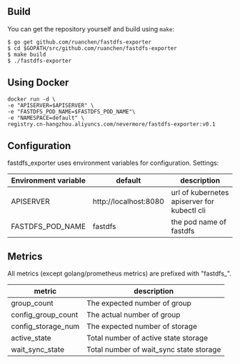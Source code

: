 ## Build

You can get the repository yourself and build using `make`:

```
$ go get github.com/ruanchen/fastdfs-exporter
$ cd $GOPATH/src/github.com/ruanchen/fastdfs-exporter
$ make build
$ ./fastdfs-exporter
```

## Using Docker

```
docker run -d \
-e "APISERVER=$APISERVER" \
-e "FASTDFS_POD_NAME=$FASTDFS_POD_NAME"\
-e "NAMESPACE=default" \
registry.cn-hangzhou.aliyuncs.com/nevermore/fastdfs-exporter:v0.1
```

## Configuration

fastdfs_exporter uses environment variables for configuration. Settings:

| Environment variable | default               | description                                 |
| -------------------- | --------------------- | ------------------------------------------- |
| APISERVER            | http://localhost:8080 | url of kubernetes apiserver for kubectl cli |
| FASTDFS_POD_NAME     | fastdfs               | the pod name of fastdfs                     |

## Metrics

All metrics (except golang/prometheus metrics) are prefixed with "fastdfs_".

| metric             | description                             |
| ------------------ | --------------------------------------- |
| group_count        | The expected number of group            |
| config_group_count | The actual number of group              |
| config_storage_num | The expected number of storage          |
| active_state       | Total number of active state storage    |
| wait_sync_state    | Total number of wait_sync state storage |